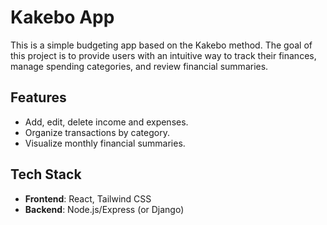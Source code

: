 # Kakebo App
This is a simple budgeting app based on the Kakebo method. The goal of this project is to provide users with an intuitive way to track their finances, manage spending categories, and review financial summaries.

## Features
- Add, edit, delete income and expenses.
- Organize transactions by category.
- Visualize monthly financial summaries.

## Tech Stack
- **Frontend**: React, Tailwind CSS
- **Backend**: Node.js/Express (or Django)
